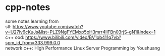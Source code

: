 # cpp-notes
some notes learning from <br>
stl: https://www.youtube.com/watch?v=U27lv6cKuJs&list=PLZ9NgFYEMxp5oH3mrr4IlFBn03rjS-gN1&index=1 <br>
c++ ood: https://www.bilibili.com/video/BV1ob411q7vb?spm_id_from=333.999.0.0 <br>
network c++: High Performance Linux Server Programming  by Youshuang
